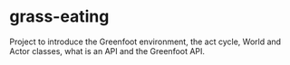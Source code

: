 # grass-eating

Project to introduce the Greenfoot environment, the act cycle, World and Actor classes, what is an API and the Greenfoot API.
